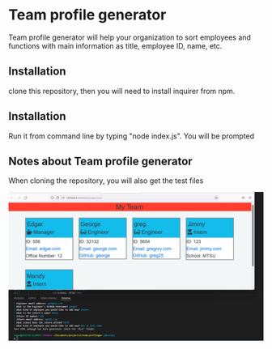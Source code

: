 # Team profile generator

Team profile generator will help your organization to sort employees and functions with main information as title, employee ID, name, etc.

## Installation

clone this repository, then you will need to install inquirer from npm.

## Installation

Run it from command line by typing "node index.js". You will be prompted


## Notes about Team profile generator

When cloning the repository, you will also get the test files

![teamprofilegen](https://github.com/esgarsad/team-profilegen/blob/develop/src/images/teamprofile.jpg)


